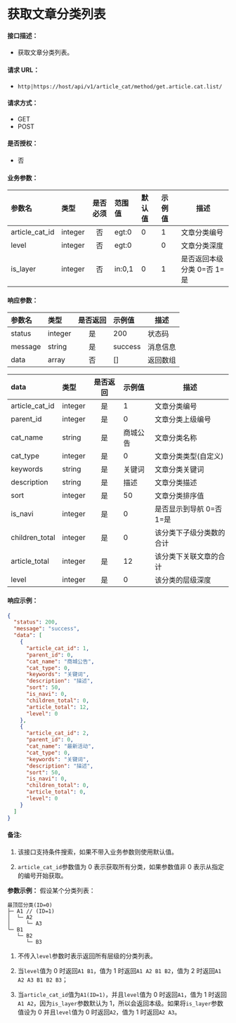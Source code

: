 # 获取文章分类列表

#### 接口描述：
- 获取文章分类列表。

#### 请求 URL：
- `http|https://host/api/v1/article_cat/method/get.article.cat.list/`

#### 请求方式：
- GET
- POST

#### 是否授权：
- 否

#### 业务参数：
|参数名|类型|是否必须|范围值|默认值|示例值|描述|
|:----|:---|:---:|:-----|:-----|:-----|-----|
|article_cat_id |integer |否 |egt:0 |0 |1 |文章分类编号 |
|level |integer |否 |egt:0 | |0 |文章分类深度 |
|is_layer |integer |否 |in:0,1 |0 |1 |是否返回本级分类 0=否 1=是 |

#### 响应参数：
|参数名|类型|是否返回|示例值|描述|
|:-----|:-----|:---:|:-----|-----|
|status |integer |是 |200 |状态码 |
|message |string |是 |success |消息信息 |
|data |array |否 |[] |返回数组 |

|data|类型|是否返回|示例值|描述|
|:-----|:-----|:---:|:-----|-----|
|article_cat_id |integer |是 |1 |文章分类编号 |
|parent_id |integer |是 |0 |文章分类上级编号 |
|cat_name |string |是 |商城公告 |文章分类名称 |
|cat_type |integer |是 |0 |文章分类类型(自定义) |
|keywords |string |是 |关键词 |文章分类关键词 |
|description |string |是 |描述 |文章分类描述 |
|sort |integer |是 |50 |文章分类排序值 |
|is_navi |integer |是 |0 |是否显示到导航 0=否 1=是 |
|children_total |integer |是 |0 |该分类下子级分类数的合计 |
|article_total |integer |是 |12 |该分类下关联文章的合计 |
|level |integer |是 |0 |该分类的层级深度 |

#### 响应示例：
```json
{
  "status": 200,
  "message": "success",
  "data": [
    {
      "article_cat_id": 1,
      "parent_id": 0,
      "cat_name": "商城公告",
      "cat_type": 0,
      "keywords": "关键词",
      "description": "描述",
      "sort": 50,
      "is_navi": 0,
      "children_total": 0,
      "article_total": 12,
      "level": 0
    },
    {
      "article_cat_id": 2,
      "parent_id": 0,
      "cat_name": "最新活动",
      "cat_type": 0,
      "keywords": "关键词",
      "description": "描述",
      "sort": 50,
      "is_navi": 0,
      "children_total": 0,
      "article_total": 0,
      "level": 0
    }
  ]
}
```

#### 备注:
1. 该接口支持条件搜索，如果不带入业务参数则使用默认值。

2. `article_cat_id`参数值为 0 表示获取所有分类，如果参数值非 0 表示从指定的编号开始获取。

**参数示例：**
假设某个分类列表：
```
最顶层分类(ID=0)
├─ A1 // (ID=1)
│  └─ A2
│     └─ A3
└─ B1
   └─ B2
      └─ B3
```
1. 不传入`level`参数时表示返回所有层级的分类列表。

2. 当`level`值为 0 时返回`A1 B1`，值为 1 时返回`A1 A2 B1 B2`，值为 2 时返回`A1 A2 A3 B1 B2 B3`；

3. 当`article_cat_id`值为`A1(ID=1)`，并且`level`值为 0 时返回`A1`，值为 1 时返回`A1 A2`，因为`is_layer`参数默认为 1，所以会返回本级。如果将`is_layer`参数值设为 0 并且`level`值为 0 时返回`A2`，值为 1 时返回`A2 A3`。